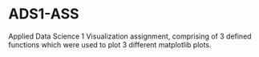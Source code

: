 # ADS1-ASS
Applied Data Science 1 Visualization assignment, comprising of 3 defined functions which were used to plot 3 different matplotlib plots.

